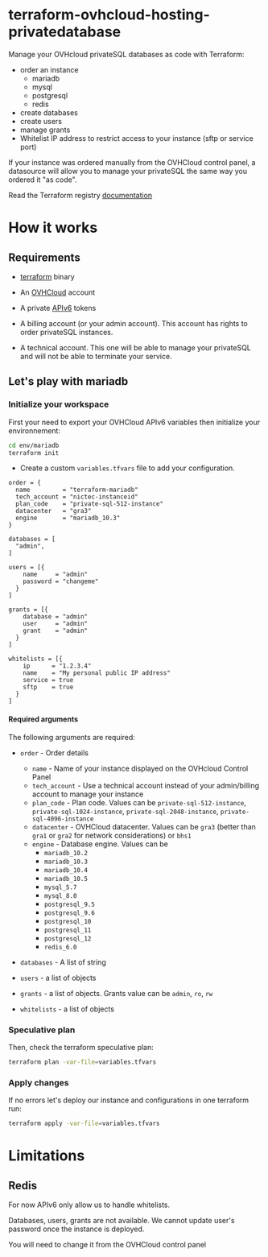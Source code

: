 # terraform-ovhcloud-hosting-privatedatabase

Manage your OVHcloud privateSQL databases as code with Terraform:

- order an instance
  - mariadb
  - mysql
  - postgresql
  - redis
- create databases
- create users
- manage grants
- Whitelist IP address to restrict access to your instance (sftp or service port)

If your instance was ordered manually from the OVHCloud control panel, a datasource will allow you to manage your privateSQL the same way you ordered it "as code".

Read the Terraform registry [documentation](https://registry.terraform.io/providers/ovh/ovh/latest/docs)

# How it works

## Requirements

- [terraform](https://www.terraform.io/downloads) binary
- An [OVHCloud](https://www.ovhcloud.com/) account
- A private [APIv6](https://www.ovh.com/auth/createToken/?GET=/order/*&PUT=/order/*&POST=/order/*&DELETE=/order/*&GET=/me/payment/*&PUT=/me/payment/*&POST=/me/payment/*&DELETE=/me/payment/*&GET=/me/order/*&PUT=/me/order/*&POST=/me/order/*&DELETE=/me/order/*&GET=/me/notification/email/*&GET=/hosting/privateDatabase/*&POST=/hosting/privateDatabase/*&PUT=/hosting/privateDatabase/*&DELETE=/hosting/privateDatabase/*) tokens

- A billing account (or your admin account). This account has rights to order privateSQL instances.
- A technical account. This one will be able to manage your privateSQL and will not be able to terminate your service.

## Let's play with mariadb

### Initialize your workspace

First your need to export your OVHCloud APIv6 variables then initialize your environnement:

```sh
cd env/mariadb
terraform init
```

- Create a custom `variables.tfvars` file to add your configuration.

```hcl
order = {
  name         = "terraform-mariadb"
  tech_account = "nictec-instanceid"
  plan_code    = "private-sql-512-instance"
  datacenter   = "gra3"
  engine       = "mariadb_10.3"
}

databases = [
  "admin",
]

users = [{
    name     = "admin"
    password = "changeme"
  }
]

grants = [{
    database = "admin"
    user     = "admin"
    grant    = "admin"
  }
]

whitelists = [{
    ip      = "1.2.3.4"
    name    = "My personal public IP address"
    service = true
    sftp    = true
  }
]
```

#### Required arguments

The following arguments are required:

* `order` - Order details
    * `name` - Name of your instance displayed on the OVHcloud Control Panel
    * `tech_account` - Use a technical account instead of your admin/billing account to manage your instance
    * `plan_code` - Plan code. Values can be `private-sql-512-instance`, `private-sql-1024-instance`, `private-sql-2048-instance`, `private-sql-4096-instance`
    * `datacenter` - OVHCloud datacenter. Values can be `gra3` (better than `gra1` or `gra2` for network considerations) or `bhs1`
    * `engine` - Database engine. Values can be
        * `mariadb_10.2`
        * `mariadb_10.3`
        * `mariadb_10.4`
        * `mariadb_10.5`
        * `mysql_5.7`
        * `mysql_8.0`
        * `postgresql_9.5`
        * `postgresql_9.6`
        * `postgresql_10`
        * `postgresql_11`
        * `postgresql_12`
        * `redis_6.0`

* `databases` - A list of string
* `users` - a list of objects
* `grants` - a list of objects. Grants value can be `admin`, `ro`, `rw`
* `whitelists` - a list of objects

### Speculative plan

Then, check the terraform speculative plan:

```sh
terraform plan -var-file=variables.tfvars
```

### Apply changes

If no errors let's deploy our instance and configurations in one terraform run:

```sh
terraform apply -var-file=variables.tfvars
```

# Limitations

## Redis

For now APIv6 only allow us to handle whitelists.

Databases, users, grants are not available. We cannot update user's password once the instance is deployed.

You will need to change it from the OVHCloud control panel
